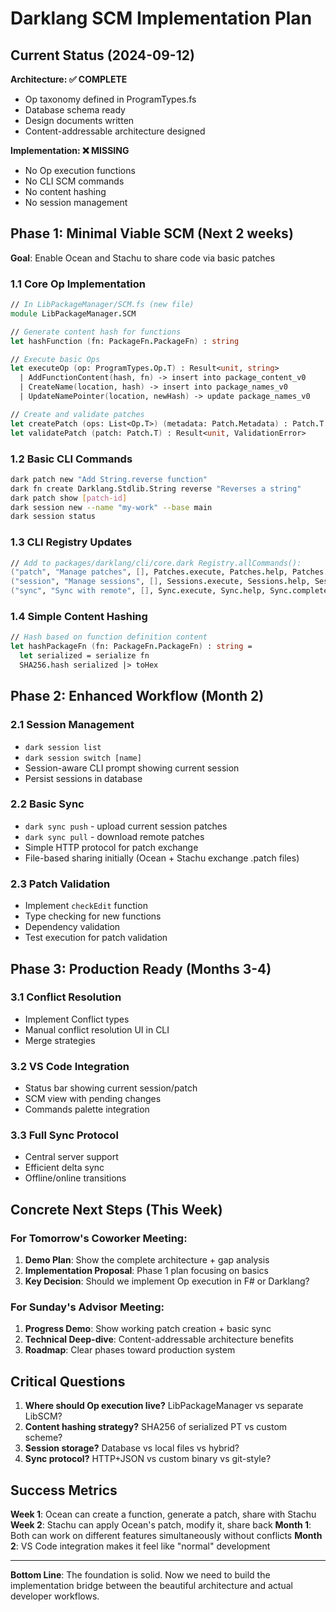 # Darklang SCM Implementation Plan

## Current Status (2024-09-12)

**Architecture: ✅ COMPLETE**
- Op taxonomy defined in ProgramTypes.fs 
- Database schema ready
- Design documents written
- Content-addressable architecture designed

**Implementation: ❌ MISSING**
- No Op execution functions
- No CLI SCM commands
- No content hashing
- No session management

## Phase 1: Minimal Viable SCM (Next 2 weeks)

**Goal**: Enable Ocean and Stachu to share code via basic patches

### 1.1 Core Op Implementation
```fsharp
// In LibPackageManager/SCM.fs (new file)
module LibPackageManager.SCM

// Generate content hash for functions
let hashFunction (fn: PackageFn.PackageFn) : string

// Execute basic Ops
let executeOp (op: ProgramTypes.Op.T) : Result<unit, string>
  | AddFunctionContent(hash, fn) -> insert into package_content_v0
  | CreateName(location, hash) -> insert into package_names_v0
  | UpdateNamePointer(location, newHash) -> update package_names_v0

// Create and validate patches
let createPatch (ops: List<Op.T>) (metadata: Patch.Metadata) : Patch.T
let validatePatch (patch: Patch.T) : Result<unit, ValidationError>
```

### 1.2 Basic CLI Commands
```bash
dark patch new "Add String.reverse function"
dark fn create Darklang.Stdlib.String reverse "Reverses a string"  
dark patch show [patch-id]
dark session new --name "my-work" --base main
dark session status
```

### 1.3 CLI Registry Updates
```fsharp
// Add to packages/darklang/cli/core.dark Registry.allCommands():
("patch", "Manage patches", [], Patches.execute, Patches.help, Patches.complete)
("session", "Manage sessions", [], Sessions.execute, Sessions.help, Sessions.complete) 
("sync", "Sync with remote", [], Sync.execute, Sync.help, Sync.complete)
```

### 1.4 Simple Content Hashing
```fsharp
// Hash based on function definition content
let hashPackageFn (fn: PackageFn.PackageFn) : string =
  let serialized = serialize fn
  SHA256.hash serialized |> toHex
```

## Phase 2: Enhanced Workflow (Month 2)

### 2.1 Session Management
- `dark session list`
- `dark session switch [name]`
- Session-aware CLI prompt showing current session
- Persist sessions in database

### 2.2 Basic Sync
- `dark sync push` - upload current session patches
- `dark sync pull` - download remote patches  
- Simple HTTP protocol for patch exchange
- File-based sharing initially (Ocean + Stachu exchange .patch files)

### 2.3 Patch Validation
- Implement `checkEdit` function
- Type checking for new functions
- Dependency validation
- Test execution for patch validation

## Phase 3: Production Ready (Months 3-4)

### 3.1 Conflict Resolution
- Implement Conflict types
- Manual conflict resolution UI in CLI
- Merge strategies

### 3.2 VS Code Integration
- Status bar showing current session/patch
- SCM view with pending changes
- Commands palette integration

### 3.3 Full Sync Protocol
- Central server support
- Efficient delta sync
- Offline/online transitions

## Concrete Next Steps (This Week)

### For Tomorrow's Coworker Meeting:

1. **Demo Plan**: Show the complete architecture + gap analysis
2. **Implementation Proposal**: Phase 1 plan focusing on basics
3. **Key Decision**: Should we implement Op execution in F# or Darklang?

### For Sunday's Advisor Meeting:

1. **Progress Demo**: Show working patch creation + basic sync
2. **Technical Deep-dive**: Content-addressable architecture benefits  
3. **Roadmap**: Clear phases toward production system

## Critical Questions

1. **Where should Op execution live?** LibPackageManager vs separate LibSCM?
2. **Content hashing strategy?** SHA256 of serialized PT vs custom scheme?
3. **Session storage?** Database vs local files vs hybrid?
4. **Sync protocol?** HTTP+JSON vs custom binary vs git-style?

## Success Metrics

**Week 1**: Ocean can create a function, generate a patch, share with Stachu
**Week 2**: Stachu can apply Ocean's patch, modify it, share back
**Month 1**: Both can work on different features simultaneously without conflicts
**Month 2**: VS Code integration makes it feel like "normal" development

---

**Bottom Line**: The foundation is solid. Now we need to build the implementation bridge between the beautiful architecture and actual developer workflows.